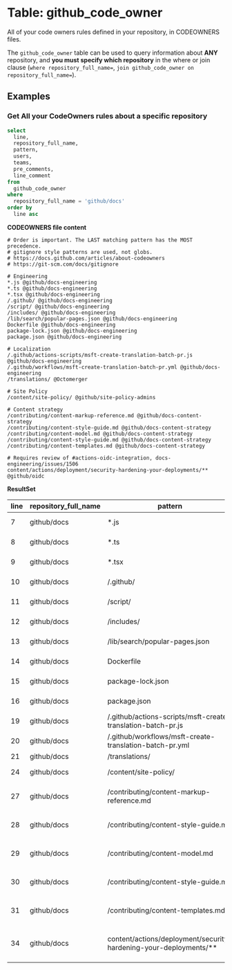 # Table: github_code_owner

All of your code owners rules defined in your repository, in CODEOWNERS files.

The `github_code_owner` table can be used to query information about **ANY** repository, and **you must specify which repository** in the where or join clause (`where repository_full_name=`, `join github_code_owner on repository_full_name=`).

## Examples

### Get All your CodeOwners rules about a specific repository

```sql
select
  line,
  repository_full_name,
  pattern,
  users,
  teams,
  pre_comments,
  line_comment 
from
  github_code_owner 
where
  repository_full_name = 'github/docs' 
order by
  line asc
```

**CODEOWNERS file content**

```
# Order is important. The LAST matching pattern has the MOST precedence.
# gitignore style patterns are used, not globs.
# https://docs.github.com/articles/about-codeowners
# https://git-scm.com/docs/gitignore

# Engineering
*.js @github/docs-engineering
*.ts @github/docs-engineering
*.tsx @github/docs-engineering
/.github/ @github/docs-engineering
/script/ @github/docs-engineering
/includes/ @github/docs-engineering
/lib/search/popular-pages.json @github/docs-engineering
Dockerfile @github/docs-engineering
package-lock.json @github/docs-engineering
package.json @github/docs-engineering

# Localization
/.github/actions-scripts/msft-create-translation-batch-pr.js @github/docs-engineering
/.github/workflows/msft-create-translation-batch-pr.yml @github/docs-engineering
/translations/ @Octomerger

# Site Policy
/content/site-policy/ @github/site-policy-admins

# Content strategy
/contributing/content-markup-reference.md @github/docs-content-strategy
/contributing/content-style-guide.md @github/docs-content-strategy
/contributing/content-model.md @github/docs-content-strategy
/contributing/content-style-guide.md @github/docs-content-strategy
/contributing/content-templates.md @github/docs-content-strategy

# Requires review of #actions-oidc-integration, docs-engineering/issues/1506
content/actions/deployment/security-hardening-your-deployments/** @github/oidc
```

**ResultSet**

| line | repository\_full\_name | pattern                                                             | users             | teams                               | pre\_comments                                                                      | line\_comment |
| ---- | ---------------------- | ------------------------------------------------------------------- | ----------------- | ----------------------------------- | ---------------------------------------------------------------------------------- | ------------- |
| 7    | github/docs            | \*.js                                                               | <null>            | \["@github/docs-engineering"\]      | \["# Engineering"\]                                                                |               |
| 8    | github/docs            | \*.ts                                                               | <null>            | \["@github/docs-engineering"\]      | \["# Engineering"\]                                                                |               |
| 9    | github/docs            | \*.tsx                                                              | <null>            | \["@github/docs-engineering"\]      | \["# Engineering"\]                                                                |               |
| 10   | github/docs            | /.github/                                                           | <null>            | \["@github/docs-engineering"\]      | \["# Engineering"\]                                                                |               |
| 11   | github/docs            | /script/                                                            | <null>            | \["@github/docs-engineering"\]      | \["# Engineering"\]                                                                |               |
| 12   | github/docs            | /includes/                                                          | <null>            | \["@github/docs-engineering"\]      | \["# Engineering"\]                                                                |               |
| 13   | github/docs            | /lib/search/popular-pages.json                                      | <null>            | \["@github/docs-engineering"\]      | \["# Engineering"\]                                                                |               |
| 14   | github/docs            | Dockerfile                                                          | <null>            | \["@github/docs-engineering"\]      | \["# Engineering"\]                                                                |               |
| 15   | github/docs            | package-lock.json                                                   | <null>            | \["@github/docs-engineering"\]      | \["# Engineering"\]                                                                |               |
| 16   | github/docs            | package.json                                                        | <null>            | \["@github/docs-engineering"\]      | \["# Engineering"\]                                                                |               |
| 19   | github/docs            | /.github/actions-scripts/msft-create-translation-batch-pr.js        | <null>            | \["@github/docs-engineering"\]      | \["# Localization"\]                                                               |               |
| 20   | github/docs            | /.github/workflows/msft-create-translation-batch-pr.yml             | <null>            | \["@github/docs-engineering"\]      | \["# Localization"\]                                                               |               |
| 21   | github/docs            | /translations/                                                      | \["@Octomerger"\] | <null>                              | \["# Localization"\]                                                               |               |
| 24   | github/docs            | /content/site-policy/                                               | <null>            | \["@github/site-policy-admins"\]    | \["# Site Policy"\]                                                                |               |
| 27   | github/docs            | /contributing/content-markup-reference.md                           | <null>            | \["@github/docs-content-strategy"\] | \["# Content strategy"\]                                                           |               |
| 28   | github/docs            | /contributing/content-style-guide.md                                | <null>            | \["@github/docs-content-strategy"\] | \["# Content strategy"\]                                                           |               |
| 29   | github/docs            | /contributing/content-model.md                                      | <null>            | \["@github/docs-content-strategy"\] | \["# Content strategy"\]                                                           |               |
| 30   | github/docs            | /contributing/content-style-guide.md                                | <null>            | \["@github/docs-content-strategy"\] | \["# Content strategy"\]                                                           |               |
| 31   | github/docs            | /contributing/content-templates.md                                  | <null>            | \["@github/docs-content-strategy"\] | \["# Content strategy"\]                                                           |               |
| 34   | github/docs            | content/actions/deployment/security-hardening-your-deployments/\*\* | <null>            | \["@github/oidc"\]                  | \["# Requires review of #actions-oidc-integration, docs-engineering/issues/1506"\] |